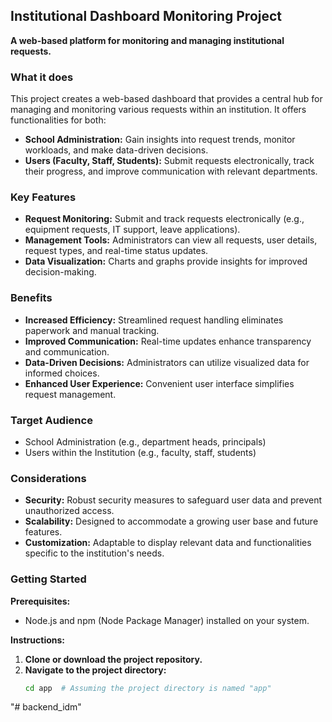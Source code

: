## Institutional Dashboard Monitoring Project

**A web-based platform for monitoring and managing institutional requests.**

### What it does

This project creates a web-based dashboard that provides a central hub for managing and monitoring various requests within an institution. It offers functionalities for both:

- **School Administration:** Gain insights into request trends, monitor workloads, and make data-driven decisions.
- **Users (Faculty, Staff, Students):** Submit requests electronically, track their progress, and improve communication with relevant departments.

### Key Features

- **Request Monitoring:** Submit and track requests electronically (e.g., equipment requests, IT support, leave applications).
- **Management Tools:** Administrators can view all requests, user details, request types, and real-time status updates.
- **Data Visualization:** Charts and graphs provide insights for improved decision-making.

### Benefits

- **Increased Efficiency:** Streamlined request handling eliminates paperwork and manual tracking.
- **Improved Communication:** Real-time updates enhance transparency and communication.
- **Data-Driven Decisions:** Administrators can utilize visualized data for informed choices.
- **Enhanced User Experience:** Convenient user interface simplifies request management.

### Target Audience

- School Administration (e.g., department heads, principals)
- Users within the Institution (e.g., faculty, staff, students)

### Considerations

- **Security:** Robust security measures to safeguard user data and prevent unauthorized access.
- **Scalability:** Designed to accommodate a growing user base and future features.
- **Customization:** Adaptable to display relevant data and functionalities specific to the institution's needs.

### Getting Started

**Prerequisites:**

- Node.js and npm (Node Package Manager) installed on your system.

**Instructions:**

1. **Clone or download the project repository.**
2. **Navigate to the project directory:**
   ```bash
   cd app  # Assuming the project directory is named "app"
   ```
"# backend_idm" 
